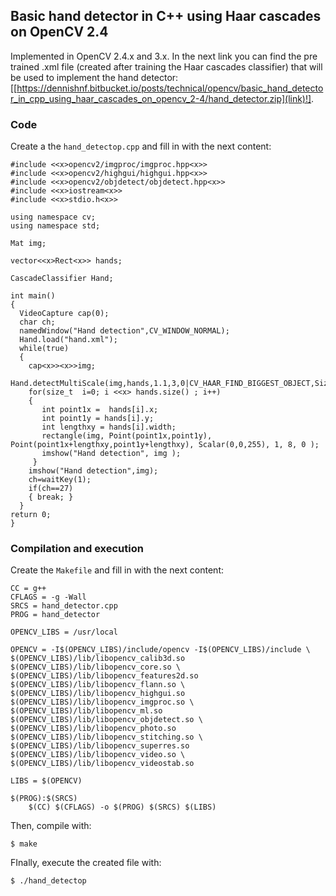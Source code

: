 
## Basic hand detector in C++ using Haar cascades on OpenCV 2.4 ##

Implemented in OpenCV 2.4.x and 3.x. In the next link you can find the pre trained .xml file (created after training the Haar cascades classifier) that will be used to implement the hand detector: [[https://dennishnf.bitbucket.io/posts/technical/opencv/basic_hand_detector_in_cpp_using_haar_cascades_on_opencv_2-4/hand_detector.zip](link)!].

### Code ###

Create a the ```hand_detectop.cpp``` and fill in with the next content:

```
#include <<x>opencv2/imgproc/imgproc.hpp<x>>
#include <<x>opencv2/highgui/highgui.hpp<x>>
#include <<x>opencv2/objdetect/objdetect.hpp<x>>
#include <<x>iostream<x>>
#include <<x>stdio.h<x>>
     
using namespace cv;
using namespace std;
      
Mat img;
     
vector<<x>Rect<x>> hands;
     
CascadeClassifier Hand;
     
int main()
{
  VideoCapture cap(0);
  char ch;
  namedWindow("Hand detection",CV_WINDOW_NORMAL);
  Hand.load("hand.xml");
  while(true)
  {
    cap<x>><x>>img;
    Hand.detectMultiScale(img,hands,1.1,3,0|CV_HAAR_FIND_BIGGEST_OBJECT,Size(30,30));
    for(size_t  i=0; i <<x> hands.size() ; i++)
    {
       int point1x =  hands[i].x;
       int point1y = hands[i].y;
       int lengthxy = hands[i].width;
       rectangle(img, Point(point1x,point1y), Point(point1x+lengthxy,point1y+lengthxy), Scalar(0,0,255), 1, 8, 0 );
       imshow("Hand detection", img );
     }  
    imshow("Hand detection",img);
    ch=waitKey(1);
    if(ch==27)
    { break; }  
  }
return 0;
}
```

### Compilation and execution ###

Create the ```Makefile``` and fill in with the next content:

```
CC = g++
CFLAGS = -g -Wall
SRCS = hand_detector.cpp
PROG = hand_detector
          
OPENCV_LIBS = /usr/local
      
OPENCV = -I$(OPENCV_LIBS)/include/opencv -I$(OPENCV_LIBS)/include \
$(OPENCV_LIBS)/lib/libopencv_calib3d.so $(OPENCV_LIBS)/lib/libopencv_core.so \
$(OPENCV_LIBS)/lib/libopencv_features2d.so $(OPENCV_LIBS)/lib/libopencv_flann.so \
$(OPENCV_LIBS)/lib/libopencv_highgui.so $(OPENCV_LIBS)/lib/libopencv_imgproc.so \
$(OPENCV_LIBS)/lib/libopencv_ml.so $(OPENCV_LIBS)/lib/libopencv_objdetect.so \
$(OPENCV_LIBS)/lib/libopencv_photo.so $(OPENCV_LIBS)/lib/libopencv_stitching.so \
$(OPENCV_LIBS)/lib/libopencv_superres.so $(OPENCV_LIBS)/lib/libopencv_video.so \
$(OPENCV_LIBS)/lib/libopencv_videostab.so
      
LIBS = $(OPENCV)
      
$(PROG):$(SRCS)
	$(CC) $(CFLAGS) -o $(PROG) $(SRCS) $(LIBS)
```

Then, compile with:

```
$ make
```

FInally, execute the created file with:

```
$ ./hand_detectop
```



